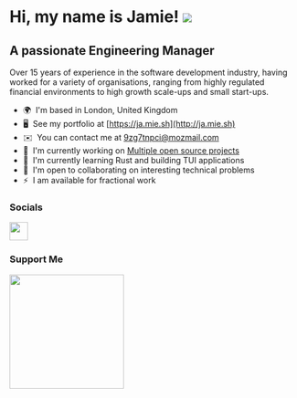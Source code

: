 Hi, my name is Jamie! ![](https://user-images.githubusercontent.com/18350557/176309783-0785949b-9127-417c-8b55-ab5a4333674e.gif)
=============================================================================================================================

A passionate Engineering Manager
--------------------------------

Over 15 years of experience in the software development industry, having worked for a variety of organisations, ranging from highly regulated financial environments to high growth scale-ups and small start-ups.

* 🌍  I'm based in London, United Kingdom
* 🖥️  See my portfolio at [https://ja.mie.sh](http://ja.mie.sh)
* ✉️  You can contact me at [9zg7tnpci@mozmail.com](mailto:9zg7tnpci@mozmail.com)
* 🚀  I'm currently working on [Multiple open source projects](http://github.com/Jabbslad)
* 🧠  I'm currently learning Rust and building TUI applications
* 🤝  I'm open to collaborating on interesting technical problems
* ⚡  I am available for fractional work


### Socials

<p align="left"> <a href="https://www.github.com/Jabbslad" target="_blank" rel="noreferrer"><img src="https://raw.githubusercontent.com/danielcranney/readme-generator/main/public/icons/socials/github.svg" width="32" height="32" /></a></p>

### Support Me

<a href="https://www.buymeacoffee.com/Jabbslad"><img src="https://cdn.buymeacoffee.com/buttons/v2/default-yellow.png" width="200" /></a>

